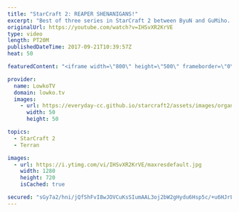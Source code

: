```yaml
---
title: "StarCraft 2: REAPER SHENANIGANS!"
excerpt: "Best of three series in StarCraft 2 between ByuN and GuMiho. Subscribe for more videos: http://lowko.tv/youtube Mass Oracle in a Pro game: https://goo.gl/W65Hvg  In this series of professional level Terran vs Terran we get both macro as well as cheese. Terran versus Terran is one of the hardest match-ups"
originalUrl: https://youtube.com/watch?v=IHSvXR2KrVE
type: video
length: PT20M
publishedDateTime: 2017-09-21T10:39:57Z
heat: 50

featuredContent: "<iframe width=\"800\" height=\"500\" frameborder=\"0\" src=\"https://www.youtube.com/embed/IHSvXR2KrVE\" allow=\"accelerometer; autoplay; encrypted-media; gyroscope; picture-in-picture\" allowfullscreen></iframe>"

provider:
  name: LowkoTV
  domain: lowko.tv
  images:
    - url: https://everyday-cc.github.io/starcraft2/assets/images/organizations/lowko.tv-50x50.jpg
      width: 50
      height: 50

topics:
  - StarCraft 2
  - Terran

images:
  - url: https://i.ytimg.com/vi/IHSvXR2KrVE/maxresdefault.jpg
    width: 1280
    height: 720
    isCached: true

secured: "sGy7a2/hni/jQfShFvI8wJOVCuKsSIumAAL3oj2bW2gHydu6Hsp5c/+u6HJrLKRhydMCc58CSUA6q7Mj1u3pOnvwjrWKncy/n+gihQczMIGu9eGYyUzaK9Ba6Fct5BKvPTJassrZPyJ/flNKiLY36bsDNofXb6/Ci0h7lM6sYIrcw+plcu8eFgIU+imTs1LUfo3hVv65dWd4SwkyPiRCLmDcOlfpDtGYKmPAhtpUULzcI0o8s+5n4lAXhbTSmLABHqJ4KZMpI5WQ+Aimux7wrJ6+zqG9F4LTi8D+U72ESxFjBn4frH/5YoQcrA66ABbZy2h8MCe7ZhmglDDQyuXEaBS41frfHzvxWQhK8Wmhnd0rrVgXOqsmKWsUFGbQS7gU3T4fIBuyen2L9c6S0HgkZ1IIuqWhCyl+Z1hJpE/rn/U=;CjL9JarK14VJLJtewbv11w=="
---
```


